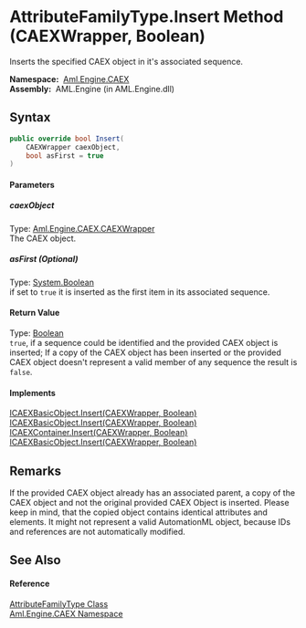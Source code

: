 AttributeFamilyType.Insert Method (CAEXWrapper, Boolean)
========================================================
Inserts the specified CAEX object in it's associated sequence.

  **Namespace:**  [Aml.Engine.CAEX][1]  
  **Assembly:**  AML.Engine (in AML.Engine.dll)

Syntax
------

```csharp
public override bool Insert(
	CAEXWrapper caexObject,
	bool asFirst = true
)
```

#### Parameters

##### *caexObject*
Type: [Aml.Engine.CAEX.CAEXWrapper][2]  
The CAEX object.

##### *asFirst* (Optional)
Type: [System.Boolean][3]  
 if set to `true` it is inserted as the first item in its associated sequence.

#### Return Value
Type: [Boolean][3]  
`true`, if a sequence could be identified and the provided CAEX object is inserted; If a copy of the CAEX object has been inserted or the provided CAEX object doesn't represent a valid member of any sequence the result is `false`. 
#### Implements
[ICAEXBasicObject.Insert(CAEXWrapper, Boolean)][4]  
[ICAEXBasicObject.Insert(CAEXWrapper, Boolean)][4]  
[ICAEXContainer.Insert(CAEXWrapper, Boolean)][5]  
[ICAEXBasicObject.Insert(CAEXWrapper, Boolean)][4]  


Remarks
-------
 If the provided CAEX object already has an associated parent, a copy of the CAEX object and not the original provided CAEX Object is inserted. Please keep in mind, that the copied object contains identical attributes and elements. It might not represent a valid AutomationML object, because IDs and references are not automatically modified. 

See Also
--------

#### Reference
[AttributeFamilyType Class][6]  
[Aml.Engine.CAEX Namespace][1]  

[1]: ../README.md
[2]: ../CAEXWrapper/README.md
[3]: https://docs.microsoft.com/dotnet/api/system.boolean
[4]: ../ICAEXBasicObject/Insert.md
[5]: ../ICAEXContainer/Insert.md
[6]: README.md
[7]: https://www.automationml.org
[8]: ../../icons/logoShade.png